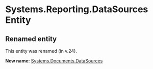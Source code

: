 # Systems.Reporting.DataSources Entity

## Renamed entity

This entity was renamed (in v.24).

**New name:** [Systems.Documents.DataSources](Systems.Documents.DataSources.md)

